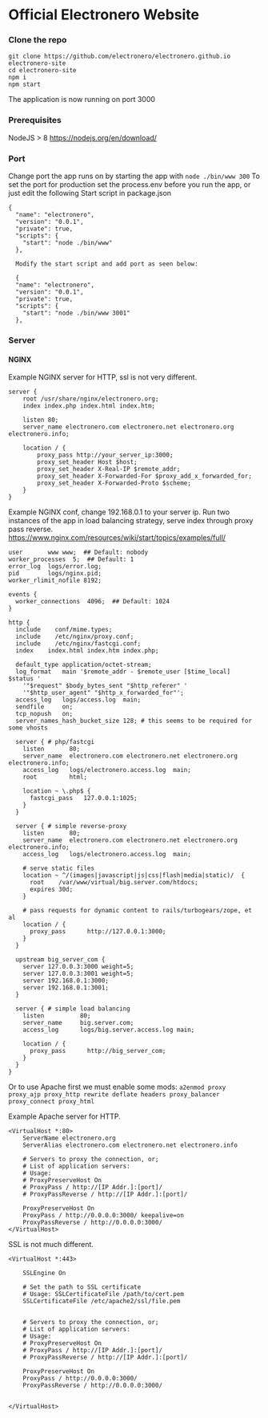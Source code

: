# Official Electronero Website

### Clone the repo
```
git clone https://github.com/electronero/electronero.github.io electronero-site
cd electronero-site
npm i
npm start
```
The application is now running on port 3000

### Prerequisites

NodeJS > 8 <https://nodejs.org/en/download/>

### Port
Change port the app runs on by starting the app with ```node ./bin/www 300``` 
To set the port for production set the process.env before you run the app, or just edit the following Start script in package.json 
```
{
  "name": "electronero",
  "version": "0.0.1",
  "private": true,
  "scripts": {
    "start": "node ./bin/www"
  },
  
  Modify the start script and add port as seen below:
  
  {
  "name": "electronero",
  "version": "0.0.1",
  "private": true,
  "scripts": {
    "start": "node ./bin/www 3001"
  },
```


### Server

#### NGINX
Example NGINX server for HTTP, ssl is not very different.
```
server {
    root /usr/share/nginx/electronero.org;
    index index.php index.html index.htm;

    listen 80;
    server_name electronero.com electronero.net electronero.org electronero.info;

    location / {
        proxy_pass http://your_server_ip:3000;
        proxy_set_header Host $host;
        proxy_set_header X-Real-IP $remote_addr;
        proxy_set_header X-Forwarded-For $proxy_add_x_forwarded_for;
        proxy_set_header X-Forwarded-Proto $scheme;
    }
}
```

Example NGINX conf, change 192.168.0.1 to your server ip. Run two instances of the app in load balancing strategy, serve index through proxy pass reverse. https://www.nginx.com/resources/wiki/start/topics/examples/full/
```
user       www www;  ## Default: nobody
worker_processes  5;  ## Default: 1
error_log  logs/error.log;
pid        logs/nginx.pid;
worker_rlimit_nofile 8192;

events {
  worker_connections  4096;  ## Default: 1024
}

http {
  include    conf/mime.types;
  include    /etc/nginx/proxy.conf;
  include    /etc/nginx/fastcgi.conf;
  index    index.html index.htm index.php;

  default_type application/octet-stream;
  log_format   main '$remote_addr - $remote_user [$time_local]  $status '
    '"$request" $body_bytes_sent "$http_referer" '
    '"$http_user_agent" "$http_x_forwarded_for"';
  access_log   logs/access.log  main;
  sendfile     on;
  tcp_nopush   on;
  server_names_hash_bucket_size 128; # this seems to be required for some vhosts

  server { # php/fastcgi
    listen       80;
    server_name  electronero.com electronero.net electronero.org electronero.info;
    access_log   logs/electronero.access.log  main;
    root         html;

    location ~ \.php$ {
      fastcgi_pass   127.0.0.1:1025;
    }
  }

  server { # simple reverse-proxy
    listen       80;
    server_name  electronero.com electronero.net electronero.org electronero.info;
    access_log   logs/electronero.access.log  main;

    # serve static files
    location ~ ^/(images|javascript|js|css|flash|media|static)/  {
      root    /var/www/virtual/big.server.com/htdocs;
      expires 30d;
    }

    # pass requests for dynamic content to rails/turbogears/zope, et al
    location / {
      proxy_pass      http://127.0.0.1:3000;
    }
  }

  upstream big_server_com {
    server 127.0.0.3:3000 weight=5;
    server 127.0.0.3:3001 weight=5;
    server 192.168.0.1:3000;
    server 192.168.0.1:3001;
  }

  server { # simple load balancing
    listen          80;
    server_name     big.server.com;
    access_log      logs/big.server.access.log main;

    location / {
      proxy_pass      http://big_server_com;
    }
  }
}
```

Or to use Apache first we must enable some mods: 
```a2enmod proxy proxy_ajp proxy_http rewrite deflate headers proxy_balancer proxy_connect proxy_html```

Example Apache server for HTTP. 
```
<VirtualHost *:80>
	ServerName electronero.org
	ServerAlias electronero.com electronero.net electronero.info
   
    # Servers to proxy the connection, or;
    # List of application servers:
    # Usage: 
    # ProxyPreserveHost On
    # ProxyPass / http://[IP Addr.]:[port]/
    # ProxyPassReverse / http://[IP Addr.]:[port]/
    
	ProxyPreserveHost On
	ProxyPass / http://0.0.0.0:3000/ keepalive=on
	ProxyPassReverse / http://0.0.0.0:3000/
</VirtualHost>
```
SSL is not much different.
```
<VirtualHost *:443>

    SSLEngine On

    # Set the path to SSL certificate
    # Usage: SSLCertificateFile /path/to/cert.pem
    SSLCertificateFile /etc/apache2/ssl/file.pem


    # Servers to proxy the connection, or;
    # List of application servers:
    # Usage:
    # ProxyPreserveHost On
    # ProxyPass / http://[IP Addr.]:[port]/
    # ProxyPassReverse / http://[IP Addr.]:[port]/

    ProxyPreserveHost On
    ProxyPass / http://0.0.0.0:3000/
    ProxyPassReverse / http://0.0.0.0:3000/


</VirtualHost>
```
